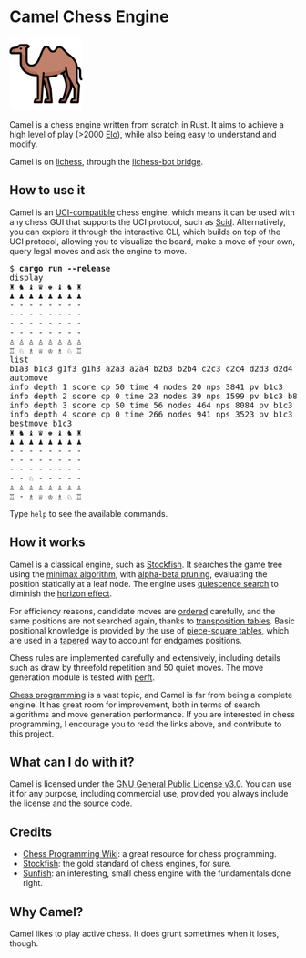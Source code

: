 # Camel Chess Engine

![Camel Chess Engine](./readme_assets/camel.png)

Camel is a chess engine written from scratch in Rust. It aims to achieve a high level of play (>2000 [Elo](https://en.wikipedia.org/wiki/Elo_rating_system)), while also being easy to understand and modify.

Camel is on [lichess](https://lichess.org/@/camel_bot), through the [lichess-bot bridge](https://github.com/lichess-bot-devs/lichess-bot).

## How to use it

Camel is an [UCI-compatible](https://backscattering.de/chess/uci/) chess engine, which means it can be used with any chess GUI that supports the UCI protocol, such as [Scid](https://flathub.org/apps/details/io.github.benini.scid). Alternatively, you can explore it through the interactive CLI, which builds on top of the UCI protocol, allowing you to visualize the board, make a move of your own, query legal moves and ask the engine to move.

<pre>
$ <b>cargo run --release</b>
display
♜ ♞ ♝ ♛ ♚ ♝ ♞ ♜ 
♟ ♟ ♟ ♟ ♟ ♟ ♟ ♟ 
- - - - - - - - 
- - - - - - - - 
- - - - - - - - 
- - - - - - - - 
♙ ♙ ♙ ♙ ♙ ♙ ♙ ♙ 
♖ ♘ ♗ ♕ ♔ ♗ ♘ ♖ 
list
b1a3 b1c3 g1f3 g1h3 a2a3 a2a4 b2b3 b2b4 c2c3 c2c4 d2d3 d2d4 e2e3 e2e4 f2f3 f2f4 g2g3 g2g4 h2h3 h2h4 
automove
info depth 1 score cp 50 time 4 nodes 20 nps 3841 pv b1c3
info depth 2 score cp 0 time 23 nodes 39 nps 1599 pv b1c3 b8c6
info depth 3 score cp 50 time 56 nodes 464 nps 8084 pv b1c3 b8c6 g1f3
info depth 4 score cp 0 time 266 nodes 941 nps 3523 pv b1c3 b8c6 g1f3 g8f6
bestmove b1c3
♜ ♞ ♝ ♛ ♚ ♝ ♞ ♜ 
♟ ♟ ♟ ♟ ♟ ♟ ♟ ♟ 
- - - - - - - - 
- - - - - - - - 
- - - - - - - - 
- - ♘ - - - - - 
♙ ♙ ♙ ♙ ♙ ♙ ♙ ♙ 
♖ - ♗ ♕ ♔ ♗ ♘ ♖ 
</pre>

Type `help` to see the available commands.

## How it works

Camel is a classical engine, such as [Stockfish](https://stockfishchess.org/). It searches the game tree using the [minimax algorithm](https://en.wikipedia.org/wiki/Minimax), with [alpha-beta pruning](https://en.wikipedia.org/wiki/Alpha%E2%80%93beta_pruning), evaluating the position statically at a leaf node. The engine uses [quiescence search](https://www.chessprogramming.org/Quiescence_Search) to diminish the [horizon effect](https://www.chessprogramming.org/Horizon_Effect).

For efficiency reasons, candidate moves are [ordered](https://www.chessprogramming.org/Move_Ordering) carefully, and the same positions are not searched again, thanks to [transposition tables](https://www.chessprogramming.org/Transposition_Table). Basic positional knowledge is provided by the use of [piece-square tables](https://www.chessprogramming.org/Piece-Square_Tables), which are used in a [tapered](https://www.chessprogramming.org/Tapered_Eval) way to account for endgames positions.

Chess rules are implemented carefully and extensively, including details such as draw by threefold repetition and 50 quiet moves. The move generation module is tested with [perft](https://www.chessprogramming.org/Perft).

[Chess programming](https://www.chessprogramming.org/Main_Page) is a vast topic, and Camel is far from being a complete engine. It has great room for improvement, both in terms of search algorithms and move generation performance. If you are interested in chess programming, I encourage you to read the links above, and contribute to this project.

## What can I do with it?

Camel is licensed under the [GNU General Public License v3.0](./LICENSE). You can use it for any purpose, including commercial use, provided you always include the license and the source code.

## Credits

- [Chess Programming Wiki](https://www.chessprogramming.org/Main_Page): a great resource for chess programming.
- [Stockfish](https://stockfishchess.org/): the gold standard of chess engines, for sure.
- [Sunfish](https://github.com/thomasahle/sunfish): an interesting, small chess engine with the fundamentals done right.

## Why Camel?

Camel likes to play active chess. It does grunt sometimes when it loses, though.